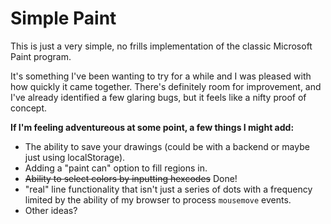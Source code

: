 # Simple Paint

This is just a very simple, no frills implementation of the classic Microsoft Paint program.

It's something I've been wanting to try for a while and I was pleased with how quickly it came together. There's definitely room for improvement, and I've already identified a few glaring bugs, but it feels like a nifty proof of concept.

**If I'm feeling adventureous at some point, a few things I might add:**

- The ability to save your drawings (could be with a backend or maybe just using localStorage).
- Adding a "paint can" option to fill regions in.
- ~~Ability to select colors by inputting hexcodes~~ Done!
- "real" line functionality that isn't just a series of dots with a frequency limited by the ability of my browser to process `mousemove` events.
- Other ideas?

